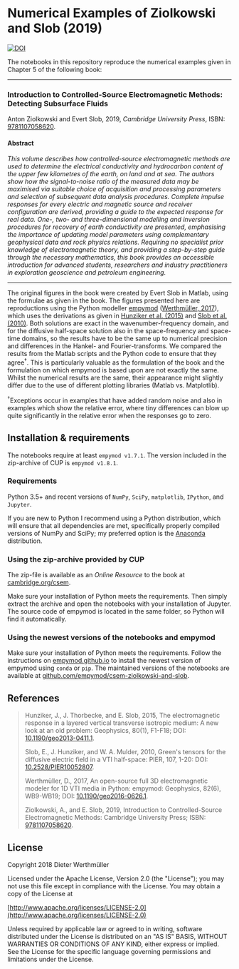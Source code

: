 # Numerical Examples of Ziolkowski and Slob (2019)

[![DOI](https://zenodo.org/badge/119286845.svg)](https://zenodo.org/badge/latestdoi/119286845)

The notebooks in this repository reproduce the numerical examples given in
Chapter 5 of the following book:

- - -

### Introduction to Controlled-Source Electromagnetic Methods: Detecting Subsurface Fluids
Anton Ziolkowski and Evert Slob, 2019, *Cambridge University Press*,
ISBN: [9781107058620](https://www.cambridge.org/9781107058620).

#### Abstract

*This volume describes how controlled-source electromagnetic methods are used
to determine the electrical conductivity and hydrocarbon content of the upper
few kilometres of the earth, on land and at sea. The authors show how the
signal-to-noise ratio of the measured data may be maximised via suitable choice
of acquisition and processing parameters and selection of subsequent data
analysis procedures. Complete impulse responses for every electric and magnetic
source and receiver configuration are derived, providing a guide to the
expected response for real data. One-, two- and three-dimensional modelling and
inversion procedures for recovery of earth conductivity are presented,
emphasising the importance of updating model parameters using complementary
geophysical data and rock physics relations. Requiring no specialist prior
knowledge of electromagnetic theory, and providing a step-by-step guide through
the necessary mathematics, this book provides an accessible introduction for
advanced students, researchers and industry practitioners in exploration
geoscience and petroleum engineering.*

- - -

The original figures in the book were created by Evert Slob in Matlab, using
the formulae as given in the book. The figures presented here are reproductions
using the Python modeller [empymod](https://empymod.github.io) ([Werthmüller,
2017](http://doi.org/10.1190/geo2016-0626.1)), which uses the derivations as
given in [Hunziker et al. (2015)](http://doi.org/10.1190/geo2013-0411.1) and
[Slob et al. (2010)](http://doi.org/10.2528/PIER10052807). Both solutions are
exact in the wavenumber-frequency domain, and for the diffusive half-space
solution also in the space-frequency and space-time domains, so the results
have to be the same up to numerical precision and differences in the Hankel-
and Fourier-transforms. We compared the results from the Matlab scripts and the
Python code to ensure that they agree<sup>&dagger;</sup>. This is particularly
valuable as the formulation of the book and the formulation on which empymod is
based upon are not exactly the same. Whilst the numerical results are the same,
their appearance might slightly differ due to the use of different plotting
libraries (Matlab vs. Matplotlib).

<sup>&dagger;</sup>Exceptions occur in examples that have added random noise
and also in examples which show the relative error, where tiny differences can
blow up quite significantly in the relative error when the responses go to
zero.


## Installation & requirements

The notebooks require at least `empymod v1.7.1`. The version included in the
zip-archive of CUP is `empymod v1.8.1`.

### Requirements

Python 3.5+ and recent versions of `NumPy`, `SciPy`, `matplotlib`, `IPython`,
and `Jupyter`.

If you are new to Python I recommend using a Python distribution, which will
ensure that all dependencies are met, specifically properly compiled versions
of NumPy and SciPy; my preferred option is the
[Anaconda](https://www.anaconda.com/download) distribution.


### Using the zip-archive provided by CUP

The zip-file is available as an *Online Resource* to the book at
[cambridge.org/csem](https://www.cambridge.org/csem).

Make sure your installation of Python meets the requirements. Then simply
extract the archive and open the notebooks with your installation of Jupyter.
The source code of empymod is located in the same folder, so Python will find
it automatically.


### Using the newest versions of the notebooks and empymod

Make sure your installation of Python meets the requirements. Follow the
instructions on [empymod.github.io](https://empymod.github.io) to install the
newest version of empymod using `conda` or `pip`. The maintained versions of
the notebooks are available at
[github.com/empymod/csem-ziolkowski-and-slob](https://github.com/empymod/csem-ziolkowski-and-slob).


## References

> Hunziker, J., J. Thorbecke, and E. Slob, 2015, The electromagnetic response in
> a layered vertical transverse isotropic medium: A new look at an old problem:
> Geophysics, 80(1), F1-F18; DOI:
> [10.1190/geo2013-0411.1](http://doi.org/10.1190/geo2013-0411.1).
>  
> Slob, E., J. Hunziker, and W. A. Mulder, 2010, Green's tensors for the
> diffusive electric field in a VTI half-space: PIER, 107, 1-20: DOI:
> [10.2528/PIER10052807](http://doi.org/10.2528/PIER10052807).
>  
> Werthmüller, D., 2017, An open-source full 3D electromagnetic modeler for 1D
> VTI media in Python: empymod: Geophysics, 82(6), WB9-WB19; DOI:
> [10.1190/geo2016-0626.1](http://doi.org/10.1190/geo2016-0626.1).
>  
> Ziolkowski, A., and E. Slob, 2019, Introduction to Controlled-Source
> Electromagnetic Methods: Cambridge University Press; ISBN:
> [9781107058620](https://www.cambridge.org/9781107058620).


## License

Copyright 2018 Dieter Werthmüller

Licensed under the Apache License, Version 2.0 (the "License"); you may not use
this file except in compliance with the License. You may obtain a copy of the
License at

[http://www.apache.org/licenses/LICENSE-2.0](http://www.apache.org/licenses/LICENSE-2.0)

Unless required by applicable law or agreed to in writing, software distributed
under the License is distributed on an "AS IS" BASIS, WITHOUT WARRANTIES OR
CONDITIONS OF ANY KIND, either express or implied. See the License for the
specific language governing permissions and limitations under the License.
